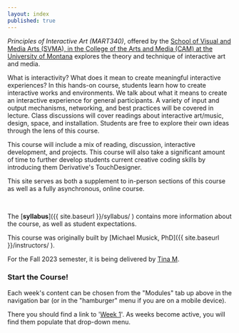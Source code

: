 ```yaml
---
layout: index
published: true
---
```



_Principles of Interactive Art (MART340)_, offered by the [School of Visual and Media Arts (SVMA), in the College of the Arts and Media (CAM) at the University of Montana](https://www.umt.edu/svma/) explores the theory and technique of interactive art and media.

What is interactivity? What does it mean to create meaningful interactive experiences? In this hands-on course, students learn how to create interactive works and environments. We talk about what it means to create an interactive experience for general participants. A variety of input and output mechanisms, networking, and best practices will be covered in lecture. Class discussions will cover readings about interactive art/music, design, space, and installation. Students are free to explore their own ideas through the lens of this course.

This course will include a mix of reading, discussion, interactive development, and projects. This course will also take a significant amount of time to further develop students current creative coding skills by introducing them Derivative's TouchDesigner.

This site serves as both a supplement to in-person sections of this course as well as a fully asynchronous, online course.


<br />


The [**syllabus**]({{ site.baseurl }}/syllabus/ ) contains more information about the course, as well as student expectations.


This course was originally built by [Michael Musick, PhD]({{ site.baseurl }}/instructors/ ).

For the Fall 2023 semester, it is being delivered by [Tina M]({{site.baseurl}}/instructors/#charlie-apple).



### Start the Course!

Each week's content can be chosen from the "Modules" tab up above in the navigation bar (or in the "hamburger" menu if you are on a mobile device).

There you should find a link to '[Week 1]({{site.baseurl}}/modules/week-1/welcome/)'. As weeks become active, you will find them populate that drop-down menu.

<!-- <div class="embed-responsive embed-responsive-16by9"><iframe class="embed-responsive-item" src="https://www.youtube.com/embed/xE7-fWrOkaQ" frameborder="0" allowfullscreen></iframe></div> -->

